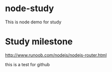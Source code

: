 # node-study
This is node demo for study
# Study milestone
http://www.runoob.com/nodejs/nodejs-router.html

this is a test for github
